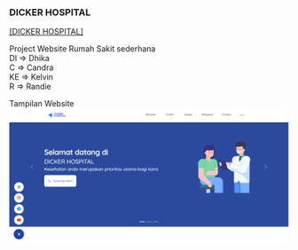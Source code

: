 ### DICKER HOSPITAL
<a href = "https://candracandra1525.github.io/Dicker_hospital/index_sesudahlogin.html">[DICKER HOSPITAL]</a>

Project Website Rumah Sakit sederhana</br>
DI => Dhika</br>
C => Candra</br>
KE => Kelvin</br>
R => Randie</br>

Tampilan Website
<code><img width="1000" src="https://raw.githubusercontent.com/candracandra1525/Dicker_hospital/main/dicker_output.png"/></code>
